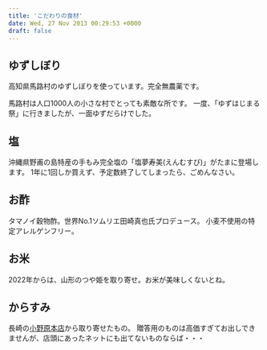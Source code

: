 ```yaml
---
title: 'こだわりの食材'
date: Wed, 27 Nov 2013 00:29:53 +0000
draft: false
---
```


## ゆずしぼり

高知県馬路村のゆずしぼりを使っています。完全無農薬です。

馬路村は人口1000人の小さな村でとっても素敵な所です。 一度、「ゆずはじまる祭」に行きましたが、一面ゆずだらけでした。

## 塩

沖縄県野甫の島特産の手もみ完全塩の「塩夢寿美(えんむすび)」がたまに登場します。 1年に1回しか買えず、予定数終了してしまったら、ごめんなさい。 

## お酢

タマノイ穀物酢。世界No.1ソムリエ田崎真也氏プロデュース。 小麦不使用の特定アレルゲンフリー。 

## お米

2022年からは、山形のつや姫を取り寄せ。お米が美味しくないとね。

## からすみ

長崎の[小野原本店](//onohara.co.jp/)から取り寄せたもの。 贈答用のものは高価すぎてお出しできませんが、店頭にあったネットにも出てないものならば・・・
